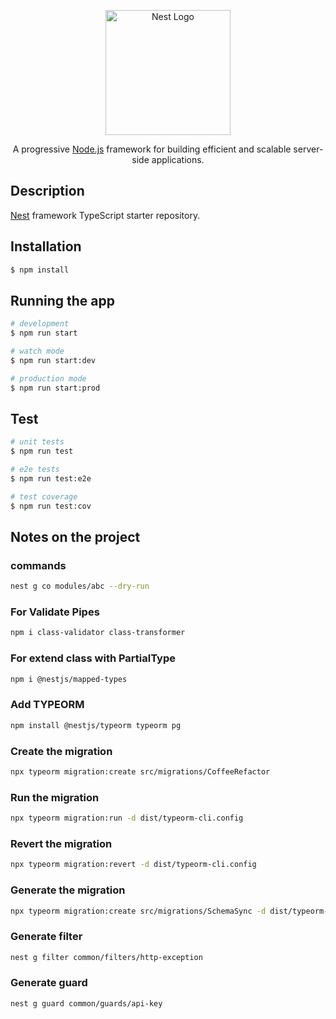 <p align="center">
  <a href="http://nestjs.com/" target="blank"><img src="https://nestjs.com/img/logo-small.svg" width="200" alt="Nest Logo" /></a>
</p>

[circleci-image]: https://img.shields.io/circleci/build/github/nestjs/nest/master?token=abc123def456
[circleci-url]: https://circleci.com/gh/nestjs/nest

  <p align="center">A progressive <a href="http://nodejs.org" target="_blank">Node.js</a> framework for building efficient and scalable server-side applications.</p>

## Description

[Nest](https://github.com/nestjs/nest) framework TypeScript starter repository.

## Installation

```bash
$ npm install
```

## Running the app

```bash
# development
$ npm run start

# watch mode
$ npm run start:dev

# production mode
$ npm run start:prod
```

## Test

```bash
# unit tests
$ npm run test

# e2e tests
$ npm run test:e2e

# test coverage
$ npm run test:cov
```

## Notes on the project

### commands

```bash
nest g co modules/abc --dry-run
```

### For Validate Pipes

```bash
npm i class-validator class-transformer
```

### For extend class with PartialType

```bash
npm i @nestjs/mapped-types
```

### Add TYPEORM

```bash
npm install @nestjs/typeorm typeorm pg
```

### Create the migration

```bash
npx typeorm migration:create src/migrations/CoffeeRefactor
```

### Run the migration

```bash
npx typeorm migration:run -d dist/typeorm-cli.config
```

### Revert the migration

```bash
npx typeorm migration:revert -d dist/typeorm-cli.config
```

### Generate the migration

```bash
npx typeorm migration:create src/migrations/SchemaSync -d dist/typeorm-cli.config
```

### Generate filter

```bash
nest g filter common/filters/http-exception
```

### Generate guard

```bash
nest g guard common/guards/api-key
```
